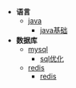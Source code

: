 - **语言**
    - [java](docs/document/java.md)
        - [java基础](docs/basic/jichu.md)
- **数据库**
    - [mysql](docs/document/mysql.md)
      - [sql优化](docs/sql/sql-optimize.md)
    - [redis](docs/document/redis.md)
        - [redis](docs/redis/redis.md)

